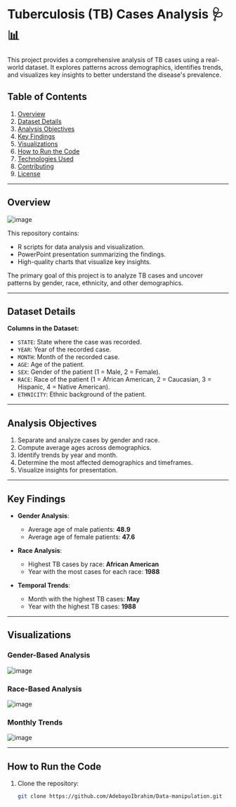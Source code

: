 # Tuberculosis (TB) Cases Analysis 🩺📊

This project provides a comprehensive analysis of TB cases using a real-world dataset. It explores patterns across demographics, identifies trends, and visualizes key insights to better understand the disease's prevalence.

## Table of Contents
1. [Overview](#overview)
2. [Dataset Details](#dataset-details)
3. [Analysis Objectives](#analysis-objectives)
4. [Key Findings](#key-findings)
5. [Visualizations](#visualizations)
6. [How to Run the Code](#how-to-run-the-code)
7. [Technologies Used](#technologies-used)
8. [Contributing](#contributing)
9. [License](#license)

---

## Overview
![image](https://github.com/user-attachments/assets/1f8c0e35-48f2-4caf-a9e5-3abf0b06a3e2)


This repository contains:
- R scripts for data analysis and visualization.
- PowerPoint presentation summarizing the findings.
- High-quality charts that visualize key insights.

The primary goal of this project is to analyze TB cases and uncover patterns by gender, race, ethnicity, and other demographics.

---

## Dataset Details

**Columns in the Dataset:**
- `STATE`: State where the case was recorded.
- `YEAR`: Year of the recorded case.
- `MONTH`: Month of the recorded case.
- `AGE`: Age of the patient.
- `SEX`: Gender of the patient (1 = Male, 2 = Female).
- `RACE`: Race of the patient (1 = African American, 2 = Caucasian, 3 = Hispanic, 4 = Native American).
- `ETHNICITY`: Ethnic background of the patient.

---

## Analysis Objectives

1. Separate and analyze cases by gender and race.
2. Compute average ages across demographics.
3. Identify trends by year and month.
4. Determine the most affected demographics and timeframes.
5. Visualize insights for presentation.

---

## Key Findings

- **Gender Analysis**:
  - Average age of male patients: **48.9**
  - Average age of female patients: **47.6**

- **Race Analysis**:
  - Highest TB cases by race: **African American**
  - Year with the most cases for each race: **1988**

- **Temporal Trends**:
  - Month with the highest TB cases: **May**
  - Year with the highest TB cases: **1988**

---

## Visualizations

### Gender-Based Analysis
![image](https://github.com/user-attachments/assets/5caaa5bd-8c1d-4b63-b21e-a4691972d1db)


### Race-Based Analysis
![image](https://github.com/user-attachments/assets/89e53d04-89f9-4d3d-a47b-5e85df144637)


### Monthly Trends
![image](https://github.com/user-attachments/assets/9adff980-9423-4911-98e0-85d1a51f7038)



---

## How to Run the Code

1. Clone the repository:
   ```bash
   git clone https://github.com/AdebayoIbrahim/Data-manipulation.git
